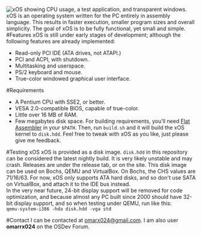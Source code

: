 ![xOS showing CPU usage, a test application, and transparent windows.](https://s4.postimg.org/dr7r06ugt/transparency.png)  
xOS is an operating system written for the PC entirely in assembly language. This results in faster execution, smaller program sizes and overall simplicity. The goal of xOS is to be fully functional, yet small and simple.  
#Features
xOS is still under early stages of development; although the following features are already implemented:
* Read-only PCI IDE (ATA drives, not ATAPI.)
* PCI and ACPI, with shutdown.
* Multitasking and userspace.
* PS/2 keyboard and mouse.
* True-color windowed graphical user interface.

#Requirements
* A Pentium CPU with SSE2, or better.
* VESA 2.0-compatible BIOS, capable of true-color.
* Little over 16 MB of RAM.
* Few megabytes disk space.
For building requirements, you'll need [Flat Assembler](http://flatassembler.net) in your `$PATH`. Then, run `build.sh` and it will build the xOS kernel to `disk.hdd`. Feel free to tweak with xOS as you like, just please give me feedback.

#Testing xOS
xOS is provided as a disk image. `disk.hdd` in this repository can be considered the latest nightly build. It is very likely unstable and may crash. Releases are under the release tab, or on the site. This disk image can be used on Bochs, QEMU and VirtualBox. On Bochs, the CHS values are 71/16/63. For now, xOS only supports ATA hard disks, and so don't use SATA on VirtualBox, and attach it to the IDE bus instead.  
In the very near future, 24-bit display support will be removed for code optimization, and because almost any PC built since 2000 should have 32-bit display support, and so when testing under QEMU, run like this:  
````qemu-system-i386 -hda disk.hdd -vga std````  

#Contact
I can be contacted at omarx024@gmail.com. I am also user **omarrx024** on the OSDev Forum.

